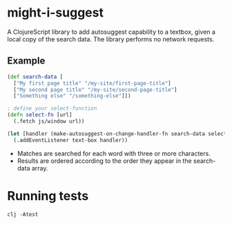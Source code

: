 # might-i-suggest

A ClojureScript library to add autosuggest capability to a textbox, given a local copy of the search data. The library performs no network requests.

## Example

```clojure
(def search-data [
  ["My first page title" "/my-site/first-page-title"]
  ["My second page title" "/my-site/second-page-title"]
  ["Something else" "/something-else"]])

; define your select-function
(defn select-fn [url]
  (.fetch js/window url))

(let [handler (make-autosuggest-on-change-handler-fn search-data select-fn)]
  (.addEventListener text-box handler))
```

 * Matches are searched for each word with three or more characters.
 * Results are ordered according to the order they appear in the search-data array.

# Running tests

    clj -Atest

